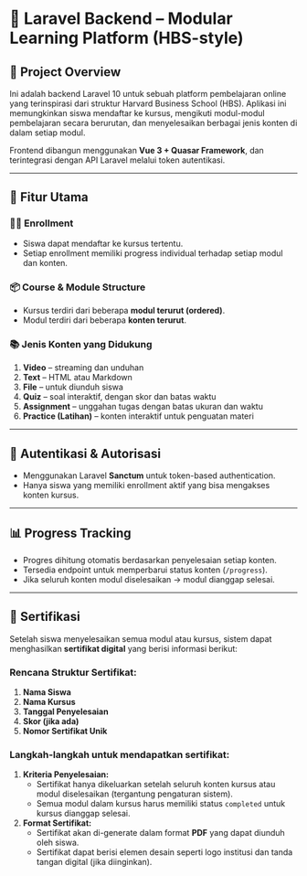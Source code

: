 # 📘 Laravel Backend – Modular Learning Platform (HBS-style)

## 📌 Project Overview

Ini adalah backend Laravel 10 untuk sebuah platform pembelajaran online yang terinspirasi dari struktur Harvard Business School (HBS). Aplikasi ini memungkinkan siswa mendaftar ke kursus, mengikuti modul-modul pembelajaran secara berurutan, dan menyelesaikan berbagai jenis konten di dalam setiap modul.

Frontend dibangun menggunakan **Vue 3 + Quasar Framework**, dan terintegrasi dengan API Laravel melalui token autentikasi.

---

## 🧩 Fitur Utama

### 🧑‍🎓 Enrollment

-   Siswa dapat mendaftar ke kursus tertentu.
-   Setiap enrollment memiliki progress individual terhadap setiap modul dan konten.

### 📦 Course & Module Structure

-   Kursus terdiri dari beberapa **modul terurut (ordered)**.
-   Modul terdiri dari beberapa **konten terurut**.

### 📚 Jenis Konten yang Didukung

1. **Video** – streaming dan unduhan
2. **Text** – HTML atau Markdown
3. **File** – untuk diunduh siswa
4. **Quiz** – soal interaktif, dengan skor dan batas waktu
5. **Assignment** – unggahan tugas dengan batas ukuran dan waktu
6. **Practice (Latihan)** – konten interaktif untuk penguatan materi

---

## 🔐 Autentikasi & Autorisasi

-   Menggunakan Laravel **Sanctum** untuk token-based authentication.
-   Hanya siswa yang memiliki enrollment aktif yang bisa mengakses konten kursus.

---

## 📊 Progress Tracking

-   Progres dihitung otomatis berdasarkan penyelesaian setiap konten.
-   Tersedia endpoint untuk memperbarui status konten (`/progress`).
-   Jika seluruh konten modul diselesaikan → modul dianggap selesai.

---

## 🏅 Sertifikasi

Setelah siswa menyelesaikan semua modul atau kursus, sistem dapat menghasilkan **sertifikat digital** yang berisi informasi berikut:

### **Rencana Struktur Sertifikat:**

1. **Nama Siswa**
2. **Nama Kursus**
3. **Tanggal Penyelesaian**
4. **Skor (jika ada)**
5. **Nomor Sertifikat Unik**

### Langkah-langkah untuk mendapatkan sertifikat:

1. **Kriteria Penyelesaian:**
    - Sertifikat hanya dikeluarkan setelah seluruh konten kursus atau modul diselesaikan (tergantung pengaturan sistem).
    - Semua modul dalam kursus harus memiliki status `completed` untuk kursus dianggap selesai.
2. **Format Sertifikat:**
    - Sertifikat akan di-generate dalam format **PDF** yang dapat diunduh oleh siswa.
    - Sertifikat dapat berisi elemen desain seperti logo institusi dan tanda tangan digital (jika diinginkan).
